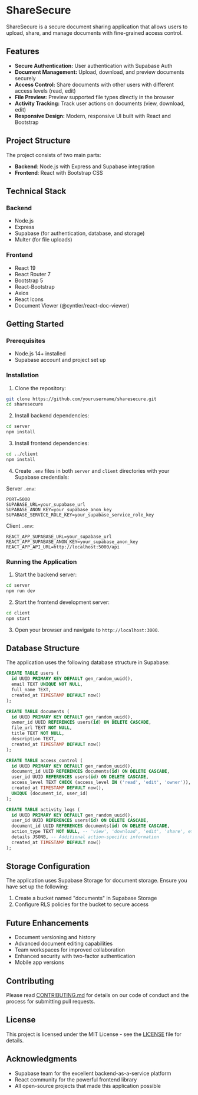 # ShareSecure

ShareSecure is a secure document sharing application that allows users to upload, share, and manage documents with fine-grained access control.

## Features

- **Secure Authentication:** User authentication with Supabase Auth
- **Document Management:** Upload, download, and preview documents securely
- **Access Control:** Share documents with other users with different access levels (read, edit)
- **File Preview:** Preview supported file types directly in the browser
- **Activity Tracking:** Track user actions on documents (view, download, edit)
- **Responsive Design:** Modern, responsive UI built with React and Bootstrap

## Project Structure

The project consists of two main parts:

- **Backend**: Node.js with Express and Supabase integration
- **Frontend**: React with Bootstrap CSS

## Technical Stack

### Backend

- Node.js
- Express
- Supabase (for authentication, database, and storage)
- Multer (for file uploads)

### Frontend

- React 19
- React Router 7
- Bootstrap 5
- React-Bootstrap
- Axios
- React Icons
- Document Viewer (@cyntler/react-doc-viewer)

## Getting Started

### Prerequisites

- Node.js 14+ installed
- Supabase account and project set up

### Installation

1. Clone the repository:

```bash
git clone https://github.com/yourusername/sharesecure.git
cd sharesecure
```

2. Install backend dependencies:

```bash
cd server
npm install
```

3. Install frontend dependencies:

```bash
cd ../client
npm install
```

4. Create `.env` files in both `server` and `client` directories with your Supabase credentials:

Server `.env`:

```
PORT=5000
SUPABASE_URL=your_supabase_url
SUPABASE_ANON_KEY=your_supabase_anon_key
SUPABASE_SERVICE_ROLE_KEY=your_supabase_service_role_key
```

Client `.env`:

```
REACT_APP_SUPABASE_URL=your_supabase_url
REACT_APP_SUPABASE_ANON_KEY=your_supabase_anon_key
REACT_APP_API_URL=http://localhost:5000/api
```

### Running the Application

1. Start the backend server:

```bash
cd server
npm run dev
```

2. Start the frontend development server:

```bash
cd client
npm start
```

3. Open your browser and navigate to `http://localhost:3000`.

## Database Structure

The application uses the following database structure in Supabase:

```sql
CREATE TABLE users (
  id UUID PRIMARY KEY DEFAULT gen_random_uuid(),
  email TEXT UNIQUE NOT NULL,
  full_name TEXT,
  created_at TIMESTAMP DEFAULT now()
);

CREATE TABLE documents (
  id UUID PRIMARY KEY DEFAULT gen_random_uuid(),
  owner_id UUID REFERENCES users(id) ON DELETE CASCADE,
  file_url TEXT NOT NULL,
  title TEXT NOT NULL,
  description TEXT,
  created_at TIMESTAMP DEFAULT now()
);

CREATE TABLE access_control (
  id UUID PRIMARY KEY DEFAULT gen_random_uuid(),
  document_id UUID REFERENCES documents(id) ON DELETE CASCADE,
  user_id UUID REFERENCES users(id) ON DELETE CASCADE,
  access_level TEXT CHECK (access_level IN ('read', 'edit', 'owner')),
  created_at TIMESTAMP DEFAULT now(),
  UNIQUE (document_id, user_id)
);

CREATE TABLE activity_logs (
  id UUID PRIMARY KEY DEFAULT gen_random_uuid(),
  user_id UUID REFERENCES users(id) ON DELETE CASCADE,
  document_id UUID REFERENCES documents(id) ON DELETE CASCADE,
  action_type TEXT NOT NULL, -- 'view', 'download', 'edit', 'share', etc.
  details JSONB, -- Additional action-specific information
  created_at TIMESTAMP DEFAULT now()
);
```

## Storage Configuration

The application uses Supabase Storage for document storage. Ensure you have set up the following:

1. Create a bucket named "documents" in Supabase Storage
2. Configure RLS policies for the bucket to secure access

## Future Enhancements

- Document versioning and history
- Advanced document editing capabilities
- Team workspaces for improved collaboration
- Enhanced security with two-factor authentication
- Mobile app versions

## Contributing

Please read [CONTRIBUTING.md](CONTRIBUTING.md) for details on our code of conduct and the process for submitting pull requests.

## License

This project is licensed under the MIT License - see the [LICENSE](LICENSE) file for details.

## Acknowledgments

- Supabase team for the excellent backend-as-a-service platform
- React community for the powerful frontend library
- All open-source projects that made this application possible
